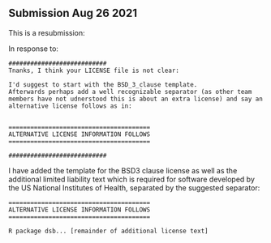 ## Submission Aug 26 2021 

This is a resubmission:  

In response to: 

    ########################### 
    Tnanks, I think your LICENSE file is not clear:

    I'd suggest to start with the BSD_3_clause template.
    Afterwards perhaps add a well recognizable separator (as other team 
    members have not udnerstood this is about an extra license) and say an 
    alternative license follows as in:


    =======================================
    ALTERNATIVE LICENSE INFORMATION FOLLOWS
    =======================================

    ###########################

I have added the template for the BSD3 clause license as well as the additional limited liability text which is required for software developed by the US National Institutes of Health, separated by the suggested separator: 

    =======================================
    ALTERNATIVE LICENSE INFORMATION FOLLOWS
    =======================================
    
    R package dsb... [remainder of additional license text]
